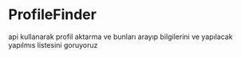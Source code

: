 # ProfileFinder
api kullanarak profil aktarma ve bunları arayıp bilgilerini ve yapılacak yapılmıs listesini goruyoruz
